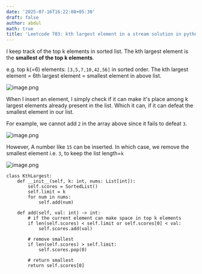 ```yaml
---
date: '2025-07-16T16:22:08+05:30'
draft: false
author: abdul
math: true
title: 'Leetcode 703: kth largest element in a stream solution in python'
---
```


I keep track of the top k elements in sorted list. 
The kth largest element is the **smallest of the top k elements**.

e.g. top k(=6) elements: `[3,5,7,10,42,56]` in sorted order.
The kth largest element = 6th largest element = smallest element in above list.

![image.png](https://assets.leetcode.com/users/images/070564ea-afa3-4108-92e6-7fa76c2fb981_1752504996.0140414.png)


When I insert an element, I simply check if it can make it's place among k largest elements already present in the list. Which it can, if it can defeat the smallest element in our list.

For example, we cannot add `2` in the array above since it fails to defeat `3`. 

![image.png](https://assets.leetcode.com/users/images/117aa6b3-e417-46be-8b17-740577a4b741_1752505172.1847956.png)

However, A number like `15` can be inserted. In which case, we remove the smallest element i.e. `3`, to keep the list length=`k`

![image.png](https://assets.leetcode.com/users/images/ba81c74b-2080-472a-84e8-f4868490e25a_1752505275.6821146.png)


```python3 []
class KthLargest:
    def __init__(self, k: int, nums: List[int]):
        self.scores = SortedList()
        self.limit = k
        for num in nums:
            self.add(num)

    def add(self, val: int) -> int:
        # if the current element can make space in top k elements
        if len(self.scores) < self.limit or self.scores[0] < val:
            self.scores.add(val)

        # remove smallest
        if len(self.scores) > self.limit:
            self.scores.pop(0)
        
        # return smallest
        return self.scores[0]
```

